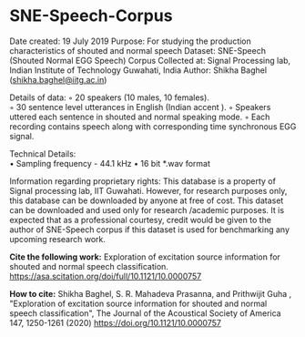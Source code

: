 # SNE-Speech-Corpus
Date created: 19 July 2019 
Purpose: For studying the production characteristics of shouted and normal speech
Dataset: SNE-Speech (Shouted Normal EGG Speech) Corpus 
Collected at: Signal Processing lab, Indian Institute of Technology Guwahati, India
Author: Shikha Baghel (shikha.baghel@iitg.ac.in)

Details of data:
        ◦ 20 speakers (10 males, 10 females).	
        ◦ 30 sentence level utterances in English (Indian accent ). 
        ◦ Speakers uttered each sentence in shouted and normal speaking mode. 
        ◦ Each recording contains speech along with corresponding time synchronous EGG signal.

Technical Details: 	
    • Sampling frequency - 44.1 kHz
    • 16 bit *.wav format
    


Information regarding proprietary rights:
This database is a property of Signal processing lab, IIT Guwahati. However, for research purposes only, this database can be downloaded by anyone at free of cost. This dataset can be downloaded and used only for research /academic purposes. It is expected that as a professional courtesy, credit would be given to the author of SNE-Speech corpus if this dataset is used for benchmarking any upcoming research work. 

**Cite the following work:**
Exploration of excitation source information for shouted and normal speech classification.
https://asa.scitation.org/doi/full/10.1121/10.0000757

**How to cite:**
Shikha Baghel, S. R. Mahadeva Prasanna, and Prithwijit Guha , "Exploration of excitation source information for shouted and normal speech classification", The Journal of the Acoustical Society of America 147, 1250-1261 (2020) https://doi.org/10.1121/10.0000757




